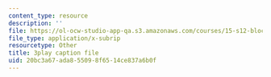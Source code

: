 ```yaml
---
content_type: resource
description: ''
file: https://ol-ocw-studio-app-qa.s3.amazonaws.com/courses/15-s12-blockchain-and-money-fall-2018/20bc3a67ada855098f6514ce837a6b0f_EH6vE97qIP4.vtt
file_type: application/x-subrip
resourcetype: Other
title: 3play caption file
uid: 20bc3a67-ada8-5509-8f65-14ce837a6b0f
---
```


